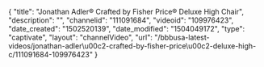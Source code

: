 {
    "title": "Jonathan Adler&reg; Crafted by Fisher Price&reg; Deluxe High Chair",
    "description": "",
    "channelid": "111091684",
    "videoid": "109976423",
    "date_created": "1502520139",
    "date_modified": "1504049172",
    "type": "captivate",
    "layout": "channelVideo",
    "url": "\/bbbusa-latest-videos\/jonathan-adler\u00c2-crafted-by-fisher-price\u00c2-deluxe-high-c\/111091684-109976423"
}